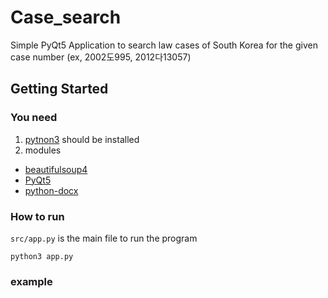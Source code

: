 # Case_search
Simple PyQt5 Application to search law cases of South Korea for the given case number (ex, 2002도995, 2012다13057)

## Getting Started
### You need
1. [pytnon3](https://www.python.org/downloads/) should be installed
2. modules
  - [beautifulsoup4](https://pypi.org/project/beautifulsoup4/)
  - [PyQt5](https://pypi.org/project/PyQt5/)
  - [python-docx](https://python-docx.readthedocs.io/en/latest/user/install.html)

### How to run
`src/app.py` is the main file to run the program  
```
python3 app.py
```
### 

### example
